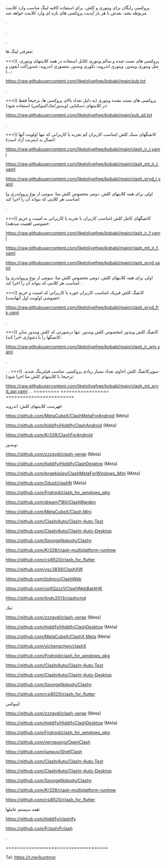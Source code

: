 پروکسی رایگان برای ویتوری و کلش.
برای استفاده کافیه لینگ مناسب وارد کلاینت مربوطه بشه. بعدش با هر بار آپدیت پروکسی های تازه ای وارد کلاینت خواهد شد.

.

.

.

معرفی لینگ ها:

===)) پروکسی های تست شده و سالم ویتوری (قابل استفاده در همه کلاینتهای ویتوری، مثل ویتوری ویندوز، ویتوری اندروید، نکوری ویندوز، متسوری اندروید، شدوراکت آیفون و ...):

https://raw.githubusercontent.com/liketolivefree/kobabi/main/sub.txt

.

===)) پروکسی های تست نشده ویتوری (به دلیل تعداد بالای پروکسی ها، ترجیحاً فقط در کلاینتهای دسکتاپی (ویندوز/مک/لینوکس) استفاده شود):

https://raw.githubusercontent.com/liketolivefree/kobabi/main/sub_all.txt

.

===)) کانفیگهای سبک کلش (مناسب کاربران کم تجربه یا کاربرانی که تنها اولویت آنها اتصال به اینترنت آزاد است):


https://raw.githubusercontent.com/liketolivefree/kobabi/main/clash_ir_l.yaml

https://raw.githubusercontent.com/liketolivefree/kobabi/main/clash_mt_ir_l.yaml

https://raw.githubusercontent.com/liketolivefree/kobabi/main/clash_prvd_l.yaml

(اولی برای همه کلاینهای کلش. دومی مخصوص کلش متا. سومی از نوع پرووایدری و مناسب هر کلایتی که بتواند آن را اجرا کند)

.


===)) کانفیگهای کامل کلش (مناسب کاربران با تجربه یا کاربرانی به امنیت و حریم خصوصی اهمیت میدهند):

https://raw.githubusercontent.com/liketolivefree/kobabi/main/clash_ir_f.yaml

https://raw.githubusercontent.com/liketolivefree/kobabi/main/clash_mt_ir_f.yaml

https://raw.githubusercontent.com/liketolivefree/kobabi/main/clash_prvd.yaml

(اولی برای همه کلاینهای کلش. دومی مخصوص کلش متا. سومی از نوع پرووایدری و مناسب هر کلایتی که بتواند آن را اجرا کند)
.

===)) کانفیگ کلش فیریک (مناسب کاربران خوره یا کاربرانی که امنیت و حریم خصوصی اولویت اول آنهاست):

https://raw.githubusercontent.com/liketolivefree/kobabi/main/clash_prvd_frk.yaml

.

===)) کانفیگ کلش ویندوز (مخصوص کلش ویندوز. تنها درصورتی که کلش ویندوز سایر کانفیگها را با دشواری اجرا کند):


https://raw.githubusercontent.com/liketolivefree/kobabi/main/clash_ir_win.yaml



.


.
.
===)) سوپرکانفیگ کلش (حاوی تعداد بسیار زیادی پروکسی. مناسب فیلترینگ شدید. ترجیحا با کلاینتهای کلش متا اجرا شود):


https://raw.githubusercontent.com/liketolivefree/kobabi/main/clash_mt_prvd_spr.yaml
.
.
========= ================= ========================

فهرست کلاینتهای کلش:
اندروید:

https://github.com/MetaCubeX/ClashMetaForAndroid (Meta)

https://github.com/hiddify/HiddifyClashAndroid (Meta)

https://github.com/Kr328/ClashForAndroid


ویندوز:

https://github.com/zzzgydi/clash-verge (Meta)

https://github.com/hiddify/HiddifyClashDesktop (Meta)

https://github.com/kogekiplay/ClashMetaForWindows_Mini (Meta)

https://github.com/2dust/clashN (Meta)

https://github.com/Fndroid/clash_for_windows_pkg

https://github.com/dream7180/ClashWarden

https://github.com/MetaCubeX/Clash.Mini

https://github.com/ClashrAuto/Clashr-Auto-Test

https://github.com/ClashrAuto/Clashr-Auto-Desktop

https://github.com/SpongeNobody/Clashy

https://github.com/Kr328/clash-multiplatform-runtime

https://github.com/csj8520/clash_for_flutter

https://github.com/ysc3839/ClashXW

https://github.com/lzdnico/ClashWeb

https://github.com/xqXQzzz1/ClashWebBatAHK

https://github.com/tindy2013/clashcmd


مک:

https://github.com/zzzgydi/clash-verge (Meta)

https://github.com/hiddify/HiddifyClashDesktop (Meta)

https://github.com/MetaCubeX/ClashX.Meta (Meta)

https://github.com/yichengchen/clashX

https://github.com/Fndroid/clash_for_windows_pkg

https://github.com/ClashrAuto/Clashr-Auto-Test

https://github.com/ClashrAuto/Clashr-Auto-Desktop

https://github.com/SpongeNobody/Clashy

https://github.com/csj8520/clash_for_flutter


لینوکس:

https://github.com/zzzgydi/clash-verge (Meta)

https://github.com/hiddify/HiddifyClashDesktop (Meta)

https://github.com/Fndroid/clash_for_windows_pkg

https://github.com/vernesong/OpenClash

https://github.com/juewuy/ShellClash

https://github.com/ClashrAuto/Clashr-Auto-Test

https://github.com/ClashrAuto/Clashr-Auto-Desktop

https://github.com/SpongeNobody/Clashy

https://github.com/Kr328/clash-multiplatform-runtime

https://github.com/csj8520/clash_for_flutter


همه سیستم عاملها:

https://github.com/hiddify/clashify

https://github.com/Fclash/Fclash

.

====================================

Tel:
https://t.me/kuntmxr
